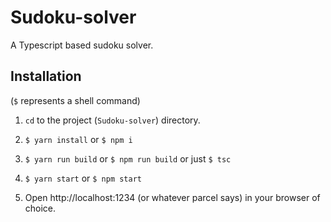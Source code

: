 # Sudoku-solver

A Typescript based sudoku solver.

## Installation

(`$` represents a shell command)

1. `cd` to the project (`Sudoku-solver`) directory.

2. `$ yarn install` or `$ npm i`

3. `$ yarn run build` or `$ npm run build` or just `$ tsc`

4. `$ yarn start` or `$ npm start`

5. Open http://localhost:1234 (or whatever parcel says) in your browser of choice.
